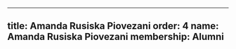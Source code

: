 ---
  title: Amanda Rusiska Piovezani
  order: 4
  name: Amanda Rusiska Piovezani
  membership: Alumni
  ---
  